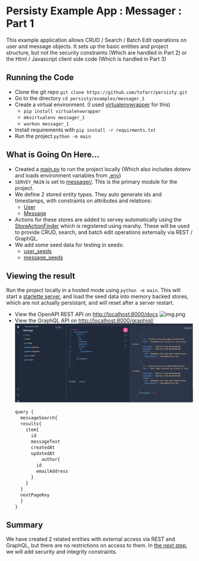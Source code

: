 # Persisty Example App : Messager : Part 1

This example application allows CRUD / Search / Batch Edit operations on
user and message objects. It sets up the basic entities and project structure, but not
the security constraints (Which are handled in Part 2) or the Html / 
Javascript client side code (Which is handled in Part 3)

## Running the Code

* Clone the git repo `git clone https://github.com/tofarr/persisty.git`
* Go to the directory `cd persisty/examples/messager_1`
* Create a virtual environment. (I used [virtualenvwrapper](https://virtualenvwrapper.readthedocs.io/en/latest/)
  for this)
  * `pip install virtualenvwrapper`
  * `mkvirtualenv messager_1`
  * `workon messager_1`
* Install requirements with `pip install -r requirments.txt`
* Run the project `python -m main`

## What is Going On Here...

* Created a [main.py](main.py) to run the project locally (Which also includes
  dotenv and loads environment variables from [.env](.env))
* `SERVEY_MAIN` is set to [messager/](messager). This is the primary module for
  the project.
* We define 2 stored entity types. They auto generate ids and timestamps, with
  constraints on attributes and relations:
  * [User](messager/store/user.py)
  * [Message](messager/store/message.py)
* Actions for these stores are added to servey automatically using the
  [StoreActionFinder](persisty/finder/store_action_finder) which is registered using marshy.
  These will be used to provide CRUD, search, and batch edit operations externally via
  REST / GraphQL.
* We add some seed data for testing in seeds:
  * [user_seeds](seeds/user.json)
  * [message_seeds](seeds/message.json)
  
## Viewing the result

Run the project locally in a hosted mode using `python -m main`. This will start a 
[starlette server](https://www.starlette.io/), and load the seed data into memory backed stores, which are not
actually persistant, and will reset after a server restart.

* View the OpenAPI REST API on [http://localhost:8000/docs](http://localhost:8000/docs)
  ![img.png](openapi.png)
* View the GraphQL API on [http://localhost:8000/graphiql/](http://localhost:8000/graphiql/)
  ![Demo Query Execution in Graphiql](readme/graphiql.png)
  ```
  query {
	messageSearch{
    results{
      item{
        id
        messageText
        createdAt
        updatedAt
		    author{
          id
          emailAddress
        }
      }
    }
    nextPageKey
    }
  }
  ```

## Summary

We have created 2 related entities with external access via REST and GraphQL, but there are no restrictions
on access to them. In [the next step](../messager_2), we will add security and integrity constraints.

